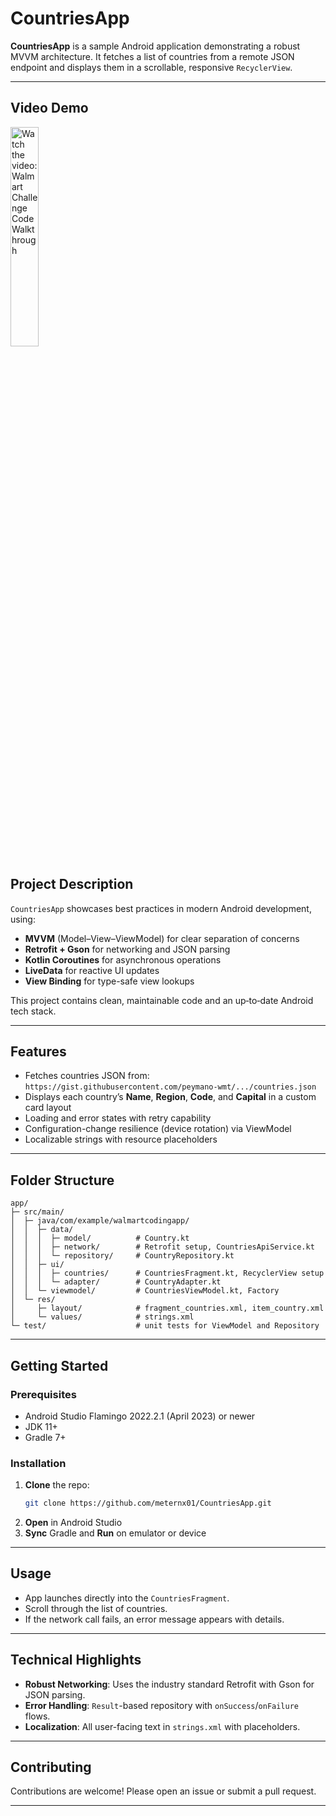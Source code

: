 # CountriesApp

**CountriesApp** is a sample Android application demonstrating a robust MVVM architecture. It fetches a list of countries from a remote JSON endpoint and displays them in a scrollable, responsive `RecyclerView`.

---

## Video Demo

<a href="https://www.youtube.com/watch?v=j43RPNbmKzc">
  <img src="https://img.youtube.com/vi/j43RPNbmKzc/maxresdefault.jpg" alt="Watch the video: Walmart Challenge Code Walkthrough" style="width:30%; height:auto;">
</a>

## Project Description

`CountriesApp` showcases best practices in modern Android development, using:

- **MVVM** (Model–View–ViewModel) for clear separation of concerns
- **Retrofit + Gson** for networking and JSON parsing
- **Kotlin Coroutines** for asynchronous operations
- **LiveData** for reactive UI updates
- **View Binding** for type-safe view lookups

This project contains clean, maintainable code and an up‑to‑date Android tech stack.

---

## Features

- Fetches countries JSON from: `https://gist.githubusercontent.com/peymano-wmt/.../countries.json`
- Displays each country’s **Name**, **Region**, **Code**, and **Capital** in a custom card layout
- Loading and error states with retry capability
- Configuration-change resilience (device rotation) via ViewModel
- Localizable strings with resource placeholders

---

## Folder Structure

```
app/
├─ src/main/
│  ├─ java/com/example/walmartcodingapp/
│  │  ├─ data/
│  │  │  ├─ model/          # Country.kt
│  │  │  ├─ network/        # Retrofit setup, CountriesApiService.kt
│  │  │  └─ repository/     # CountryRepository.kt
│  │  ├─ ui/
│  │  │  ├─ countries/      # CountriesFragment.kt, RecyclerView setup
│  │  │  └─ adapter/        # CountryAdapter.kt
│  │  └─ viewmodel/         # CountriesViewModel.kt, Factory
│  └─ res/
│     ├─ layout/            # fragment_countries.xml, item_country.xml
│     └─ values/            # strings.xml
└─ test/                    # unit tests for ViewModel and Repository
```

---

## Getting Started

### Prerequisites

- Android Studio Flamingo 2022.2.1 (April 2023) or newer
- JDK 11+
- Gradle 7+

### Installation

1. **Clone** the repo:
   ```bash
   git clone https://github.com/meternx01/CountriesApp.git
   ```
2. **Open** in Android Studio
3. **Sync** Gradle and **Run** on emulator or device

---

## Usage

- App launches directly into the `CountriesFragment`.
- Scroll through the list of countries.
- If the network call fails, an error message appears with details.

---

## Technical Highlights

- **Robust Networking**: Uses the industry standard Retrofit with Gson for JSON parsing.
- **Error Handling**: `Result`-based repository with `onSuccess`/`onFailure` flows.
- **Localization**: All user-facing text in `strings.xml` with placeholders.

---

## Contributing

Contributions are welcome! Please open an issue or submit a pull request.

---


